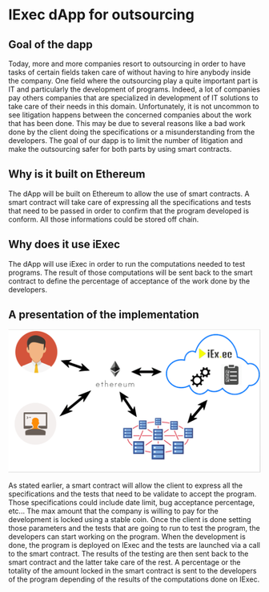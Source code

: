 # IExec dApp for outsourcing 

## Goal of the dapp

Today, more and more companies resort to outsourcing in order to have tasks of certain fields taken care of without having to hire anybody inside the company. One field where the outsourcing play a quite important part is IT and particularly the development of programs. Indeed, a lot of companies pay others companies that are specialized in development of IT solutions to take care of their needs in this domain. Unfortunately, it is not uncommon to see litigation happens between the concerned companies about the work that has been done. This may be due to several reasons like a bad work done by the client doing the specifications or a misunderstanding from the developers. The goal of our dapp is to limit the number of litigation and make the outsourcing safer for both parts by using smart contracts.

## Why is it built on Ethereum

The dApp will be built on Ethereum to allow the use of smart contracts. A smart contract will take care of expressing all the specifications and tests that need to be passed in order to confirm that the program developed is conform. All those informations could be stored off chain.

## Why does it use iExec

The dApp will use iExec in order to run the computations needed to test programs. The result of those computations will be sent back to the smart contract to define the percentage of acceptance of the work done by the developers.

## A presentation of the implementation

![alt text](https://github.com/Andy92Pac/iexec-dapp-samples/blob/dapp-challenge/img/schema.png?raw=true "IExec dapp challenge schema")

As stated earlier, a smart contract will allow the client to express all the specifications and the tests that need to be validate to accept the program. Those specifications could include date limit, bug acceptance percentage, etc... The max amount that the company is willing to pay for the development is locked using a stable coin. Once the client is done setting those parameters and the tests that are going to run to test the program, the developers can start working on the program.
When the development is done, the program is deployed on IExec and the tests are launched via a call to the smart contract. 
The results of the testing are then sent back to the smart contract and the latter take care of the rest. A percentage or the totality of the amount locked in the smart contract is sent to the developers of the program depending of the results of the computations done on IExec.